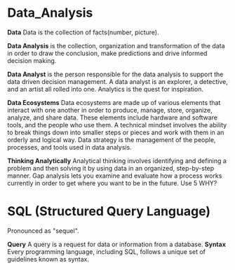 # Data_Analysis

**Data** Data is the collection of facts(number, picture).

**Data Analysis** is the collection, organization and transformation of the data in order to draw the conclusion, make predictions and drive informed decision making.

**Data Analyst** is the person responsible for the data analysis to support the data driven decision management. A data analyst is an explorer, a detective, and an artist all rolled into one. Analytics is the quest for inspiration.

**Data Ecosystems** Data ecosystems are made up of various elements that interact with one another in order to produce, manage, store, organize, analyze, and share data. These elements include hardware and software tools, and the people who use them. A technical mindset involves the ability to break things down into smaller steps or pieces and work with them in an orderly and logical way. Data strategy is the management of the people, processes, and tools used in data analysis.

**Thinking Analytically** Analytical thinking involves identifying and defining a problem and then solving it by using data in an organized, step-by-step manner. Gap analysis lets you examine and evaluate how a process works currently in order to get where you want to be in the future. Use 5 WHY?

# SQL (Structured Query Language)

Pronounced as "sequel".

**Query** A query is a request for data or information from a database.
**Syntax** Every programming language, including SQL, follows a unique set of guidelines known as syntax. 
